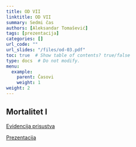 ```yaml
---
title: OD VII
linktitle: OD VII
summary: Sedmi čas
authors: [Aleksandar Tomašević]
tags: [prezentacija]
categories: []
url_code: ""
url_slides: "/files/od-03.pdf"
toc: true  # Show table of contents? true/false
type: docs  # Do not modify.
menu:
  example:
    parent: Časovi
    weight: 1
weight: 2
---
```


## Mortalitet I

[Evidencija prisustva](https://forms.gle/t2dR6nUfJ5oPhFVT6)

[Prezentacija](https://slides.com/aleksandartomasevic/od-mort/fullscreen)


